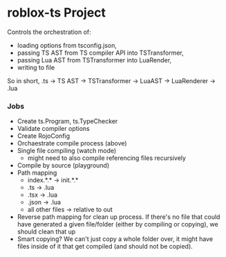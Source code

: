 # roblox-ts Project

Controls the orchestration of:
- loading options from tsconfig.json,
- passing TS AST from TS compiler API into TSTransformer,
- passing Lua AST from TSTransformer into LuaRender,
- writing to file

So in short,
.ts -> TS AST -> TSTransformer -> LuaAST -> LuaRenderer -> .lua

### Jobs
- Create ts.Program, ts.TypeChecker
- Validate compiler options
- Create RojoConfig
- Orchaestrate compile process (above)
- Single file compiling (watch mode)
	- might need to also compile referencing files recursively
- Compile by source (playground)
- Path mapping
	- index.\*.\* -> init.\*.\*
	- .ts -> .lua
	- .tsx -> .lua
	- .json -> .lua
	- all other files -> relative to out
- Reverse path mapping for clean up process. If there's no file that could have generated a given file/folder (either by compiling or copying), we should clean that up
- Smart copying? We can't just copy a whole folder over, it might have files inside of it that get compiled (and should not be copied).
